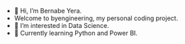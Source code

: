 - 👋 Hi, I’m Bernabe Yera. 
- Welcome to byengineering, my personal coding project.
- 👀 I’m interested in Data Science.
- 🌱 Currently learning Python and Power BI.


<!---
byenginering/byenginering is a ✨ special ✨ repository because its `README.md` (this file) appears on your GitHub profile.
You can click the Preview link to take a look at your changes.
--->

